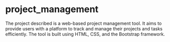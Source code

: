 # project_management
The project described is a web-based project management tool. It aims to provide users with a platform to track and manage their projects and tasks efficiently. The tool is built using HTML, CSS, and the Bootstrap framework.
